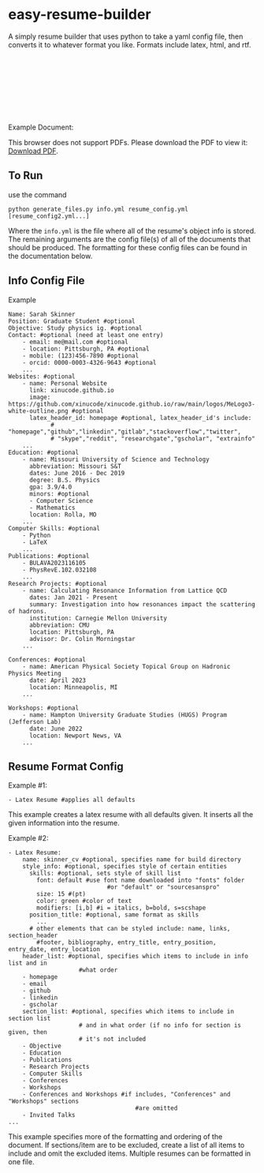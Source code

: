 # easy-resume-builder
A simply resume builder that uses python to take a yaml config file, then converts it to whatever format you like. Formats include latex, html, and rtf. 

Example Document:
<object data="https://xinucode.github.io/posters/Sarah_Skinner_Resume.pdf" type="application/pdf" width="700px" height="700px">
    <embed src="https://xinucode.github.io/posters/Sarah_Skinner_Resume.pdf">
        <p>This browser does not support PDFs. Please download the PDF to view it: <a href="https://xinucode.github.io/posters/Sarah_Skinner_Resume.pdf">Download PDF</a>.</p>
    </embed>
</object>

## To Run

use the command
```
python generate_files.py info.yml resume_config.yml [resume_config2.yml...]
```

Where the `info.yml` is the file where all of the resume's object info is stored. The remaining arguments are the config file(s) of all of the documents that should be produced. The formatting for these config files can be found in the documentation below. 

## Info Config File
Example
```
Name: Sarah Skinner
Position: Graduate Student #optional
Objective: Study physics ig. #optional
Contact: #optional (need at least one entry)
    - email: me@mail.com #optional
    - location: Pittsburgh, PA #optional
    - mobile: (123)456-7890 #optional
    - orcid: 0000-0003-4326-9643 #optional
    ...
Websites: #optional
    - name: Personal Website
      link: xinucode.github.io
      image: https://github.com/xinucode/xinucode.github.io/raw/main/logos/MeLogo3-white-outline.png #optional
      latex_header_id: homepage #optional, latex_header_id's include:
			# "homepage","github","linkedin","gitlab","stackoverflow","twitter",
			# "skype","reddit", "researchgate","gscholar", "extrainfo"
    ...
Education: #optional
    - name: Missouri University of Science and Technology
      abbreviation: Missouri S&T
      dates: June 2016 - Dec 2019
      degree: B.S. Physics
      gpa: 3.9/4.0
      minors: #optional
      - Computer Science
      - Mathematics
      location: Rolla, MO
	...
Computer Skills: #optional
    - Python
    - LaTeX
    ...
Publications: #optional
    - BULAVA2023116105
    - PhysRevE.102.032108
    ...
Research Projects: #optional
    - name: Calculating Resonance Information from Lattice QCD
      dates: Jan 2021 - Present
      summary: Investigation into how resonances impact the scattering of hadrons.
      institution: Carnegie Mellon University
      abbreviation: CMU
      location: Pittsburgh, PA
      advisor: Dr. Colin Morningstar
	...
      
Conferences: #optional
    - name: American Physical Society Topical Group on Hadronic Physics Meeting
      date: April 2023
      location: Minneapolis, MI
    ...

Workshops: #optional
    - name: Hampton University Graduate Studies (HUGS) Program (Jefferson Lab)
      date: June 2022
      location: Newport News, VA
    ...
```

## Resume Format Config
Example #1:
```
- Latex Resume #applies all defaults
```
This example creates a latex resume with all defaults given. It inserts all the given information into the resume.

Example #2:
```
- Latex Resume:
    name: skinner_cv #optional, specifies name for build directory
    style_info: #optional, specifies style of certain entities
      skills: #optional, sets style of skill list
        font: default #use font name downloaded into "fonts" folder 
							#or "default" or "sourcesanspro"
        size: 15 #(pt)
        color: green #color of text
        modifiers: [i,b] #i = italics, b=bold, s=scshape
      position_title: #optional, same format as skills
		...
      # other elements that can be styled include: name, links, section_header
		#footer, bibliography, entry_title, entry_position, entry_date, entry_location
    header_list: #optional, specifies which items to include in info list and in
					#what order
    - homepage
    - email
    - github
    - linkedin
    - gscholar
    section_list: #optional, specifies which items to include in section list
					# and in what order (if no info for section is given, then 
					# it's not included
    - Objective
    - Education
    - Publications
    - Research Projects
    - Computer Skills
    - Conferences
    - Workshops
    - Conferences and Workshops #if includes, "Conferences" and "Workshops" sections
									#are omitted
    - Invited Talks
...
```
This example specifies more of the formatting and ordering of the document. If sections/item are to be excluded,
create a list of all items to include and omit the excluded items. Multiple resumes can be formatted in one file.
